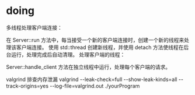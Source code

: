 # doing

多线程处理客户端连接：

在 Server::run 方法中，每当接受一个新的客户端连接时，创建一个新的线程来处理该客户端连接。
使用 std::thread 创建新线程，并使用 detach 方法使线程在后台运行，处理完成后自动清理。
处理客户端的线程：

Server::handle_client 方法在独立线程中运行，处理每个客户端的请求。





valgrind 排查内存泄漏
valgrind --leak-check=full --show-leak-kinds=all --track-origins=yes --log-file=valgrind.out ./yourProgram